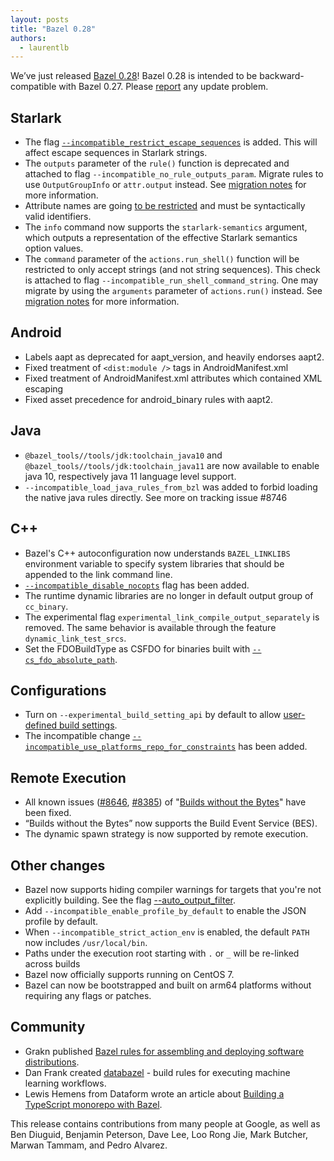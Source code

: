```yaml
---
layout: posts
title: "Bazel 0.28"
authors:
  - laurentlb
---
```



We’ve just released [Bazel 0.28](https://github.com/bazelbuild/bazel/releases/tag/0.28.0)! Bazel 0.28 is intended to be backward-compatible with Bazel 0.27. Please [report](https://github.com/bazelbuild/bazel/issues/new) any update problem.


## Starlark



*   The flag [`--incompatible_restrict_escape_sequences`](https://github.com/bazelbuild/bazel/issues/8380) is added. This will affect escape sequences in Starlark strings.
*   The `outputs` parameter of the `rule()` function is deprecated and attached to flag `--incompatible_no_rule_outputs_param`. Migrate rules to use `OutputGroupInfo` or `attr.output` instead. See [migration notes](https://github.com/bazelbuild/bazel/issues/7977) for more information.
*   Attribute names are going [to be restricted](https://github.com/bazelbuild/bazel/issues/6437) and must be syntactically valid identifiers.
*   The `info` command now supports the `starlark-semantics` argument, which outputs a representation of the effective Starlark semantics option values.
*   The `command` parameter of the `actions.run_shell()` function will be restricted to only accept strings (and not string sequences). This check is attached to flag `--incompatible_run_shell_command_string`. One may migrate by using the `arguments` parameter of `actions.run()` instead. See [migration notes](https://github.com/bazelbuild/bazel/issues/5903) for more information.


## Android



*   Labels aapt as deprecated for aapt_version, and heavily endorses aapt2.
*   Fixed treatment of `<dist:module />` tags in AndroidManifest.xml
*   Fixed treatment of AndroidManifest.xml attributes which contained XML escaping
*   Fixed asset precedence for android_binary rules with aapt2.


## Java



*   `@bazel_tools//tools/jdk:toolchain_java10` and `@bazel_tools//tools/jdk:toolchain_java11` are now available to enable java 10, respectively java 11 language level support.
*   `--incompatible_load_java_rules_from_bzl` was added to forbid loading the native java rules directly. See more on tracking issue #8746


## C++



*   Bazel's C++ autoconfiguration now understands `BAZEL_LINKLIBS` environment variable to specify system libraries that should be appended to the link command line.
*   [`--incompatible_disable_nocopts`](https://github.com/bazelbuild/bazel/issues/8706) flag has been added.
*   The runtime dynamic libraries are no longer in default output group of `cc_binary`.
*   The experimental flag `experimental_link_compile_output_separately` is removed. The same behavior is available through the feature `dynamic_link_test_srcs`.
*   Set the FDOBuildType as CSFDO for binaries built with [`--cs_fdo_absolute_path`](https://docs.bazel.build/versions/master/command-line-reference.html#flag--cs_fdo_absolute_path).


## Configurations



*   Turn on `--experimental_build_setting_api` by default to allow [user-defined build settings](https://docs.bazel.build/versions/master/skylark/config.html#user-defined-build-settings).
*   The incompatible change [`--incompatible_use_platforms_repo_for_constraints`](https://github.com/bazelbuild/bazel/issues/8622) has been added.


## Remote Execution



*   All known issues ([#8646](https://github.com/bazelbuild/bazel/issues/8646), [#8385](https://github.com/bazelbuild/bazel/issues/8385)) of "[Builds without the Bytes](https://blog.bazel.build/2019/05/07/builds-without-bytes.html)" have been fixed.
*   “Builds without the Bytes” now supports the Build Event Service (BES).
*   The dynamic spawn strategy is now supported by remote execution.


## Other changes



*   Bazel now supports hiding compiler warnings for targets that you're not explicitly building. See the flag [--auto_output_filter](https://docs.bazel.build/versions/master/user-manual.html#flag--auto_output_filter).
*   Add `--incompatible_enable_profile_by_default` to enable the JSON profile by default.
*   When `--incompatible_strict_action_env` is enabled, the default `PATH` now includes `/usr/local/bin`.
*   Paths under the execution root starting with `.` or `_` will be re-linked across builds
*   Bazel now officially supports running on CentOS 7.
*   Bazel can now be bootstrapped and built on arm64 platforms without requiring any flags or patches.


## Community



*   Grakn published [Bazel rules for assembling and deploying software distributions](https://github.com/graknlabs/bazel-distribution).
*   Dan Frank created [databazel](https://github.com/danielhfrank/databazel) - build rules for executing machine learning workflows.
*   Lewis Hemens from Dataform wrote an article about [Building a TypeScript monorepo with Bazel](https://dev.to/lewish/building-a-typescript-monorepo-with-bazel-4o7n).

 

This release contains contributions from many people at Google, as well as Ben
Diuguid, Benjamin Peterson, Dave Lee, Loo Rong Jie, Mark Butcher, Marwan Tammam,
and Pedro Alvarez.
